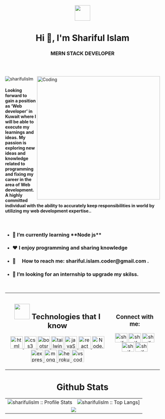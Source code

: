 
<div>
<h3 align="center"><img src = "https://media2.giphy.com/media/QssGEmpkyEOhBCb7e1/giphy.gif?cid=ecf05e47a0n3gi1bfqntqmob8g9aid1oyj2wr3ds3mg700bl&rid=giphy.gif" width='50'/> </h3>
<h1 align="center">Hi 👋, I'm Shariful Islam</h1>

<h3 align="center">MERN STACK DEVELOPER</h3>
  </br>

  </br>

<img align="right" alt="Coding" width="400" src="https://qph.cf2.quoracdn.net/main-qimg-73b9c74a99ce21c0ba7b760b8828172b"></img>

<p align="left"> <img src="https://komarev.com/ghpvc/?username=sharifulislm&label=Profile%20views&color=0e75b6&style=flat" alt="sharifulislm" /> </p>
<h4>Looking forward to gain a position as ‘Web developer’ in Kuwait where I will be able to execute my learnings and ideas. My passion is exploring new ideas and knowledge related to programming and fixing my career in the area of Web development. A highly committed individual with the ability to accurately keep responsibilities in world by utilizing my web development expertise.. </h4>


</br>

- <h3>🌱 I’m currently learning **Node js**</h3>
- <h3>♥️ I enjoy programming and sharing knowledge </h3>
- <h3>📧  How to reach me: shariful.islam.coder@gmail.com .</h3>
- <h3>👀 I’m looking for an internship to upgrade my skilss.</h3>

</br>

<table align="center" >
  <tr align="center">
    <td colspan="2" align="center">
     <h2><img src = "https://media2.giphy.com/media/QssGEmpkyEOhBCb7e1/giphy.gif?cid=ecf05e47a0n3gi1bfqntqmob8g9aid1oyj2wr3ds3mg700bl&rid=giphy.gif" width='50'/>&nbsp;Technologies that I know</h2>
      <p> <a href="https://getbootstrap.com" target="_blank" rel="noreferrer"> <img src="https://github.com/mir-hussain/mir-hussain/raw/main/images/icons/HTML.png" alt="html" width="40" height="40"/> </a> <a href="https://www.w3schools.com/css/" target="_blank" rel="noreferrer"> <img src="https://github.com/mir-hussain/mir-hussain/raw/main/images/icons/css.png" alt="css3" width="40" height="40"/> </a> <a href="https://expressjs.com" target="_blank" rel="noreferrer"> <img src="https://github.com/mir-hussain/mir-hussain/raw/main/images/icons/Bootsrap.png" alt="bootsrap" width="40" height="40"/> </a> <a href="https://firebase.google.com/" target="_blank" rel="noreferrer"> <img src="https://github.com/mir-hussain/mir-hussain/raw/main/images/icons/tailwind.png" alt="tailwind" width="40" height="40"/> </a> <a href="https://git-scm.com/" target="_blank" rel="noreferrer"> <img src="https://github.com/mir-hussain/mir-hussain/raw/main/images/icons/JavaScript.png" alt="javaScript" width="40" height="40"/> </a> <a href="https://heroku.com" target="_blank" rel="noreferrer"> <img src="https://github.com/mir-hussain/mir-hussain/raw/main/images/icons/react.png" alt="react" width="40" height="40"/> </a> <a href="https://www.w3.org/html/" target="_blank" rel="noreferrer"> <img src="https://github.com/mir-hussain/mir-hussain/raw/main/images/icons/node.png" alt="Node.js" width="40" height="40"/> </a> <a href="https://developer.mozilla.org/en-US/docs/Web/JavaScript" target="_blank" rel="noreferrer"> <img src="https://github.com/mir-hussain/mir-hussain/raw/main/images/icons/express.png" alt="express" width="40" height="40"/> </a> <a href="https://www.mongodb.com/" target="_blank" rel="noreferrer"> <img src="https://encrypted-tbn0.gstatic.com/images?q=tbn:ANd9GcRiBF3Y9fCMAXThIDtSvY1BBw42OUAe5JMwww&usqp=CAU" alt="mongodb" width="40" height="40"/> </a> <a href="https://nodejs.org" target="_blank" rel="noreferrer"> <img src="https://encrypted-tbn0.gstatic.com/images?q=tbn:ANd9GcTVsox8vuB1NsYm9iEOE_-wdssOKmVeMvQg8w&usqp=CAU" alt="heroku" width="40" height="40"/> </a> <a href="https://reactjs.org/" target="_blank" rel="noreferrer"> <img src="https://code.visualstudio.com/opengraphimg/opengraph-blog.png" alt="vs code" width="40" height="40"/>  </p>
    </td>
    <td>
      <h3 align="center">Connect with me:</h3>
      <p>

<a href="https://twitter.com/sharifulislm" target="blank"><img align="center" src="https://raw.githubusercontent.com/rahuldkjain/github-profile-readme-generator/master/src/images/icons/Social/twitter.svg" alt="sharifulislm" height="30" width="40" /></a>
<a href="https://linkedin.com/in/sharifulislm" target="blank"><img align="center" src="https://raw.githubusercontent.com/rahuldkjain/github-profile-readme-generator/master/src/images/icons/Social/linked-in-alt.svg" alt="sharifulislm" height="30" width="40" /></a>
<a href="https://fb.com/shariful.islam.fb" target="blank"><img align="center" src="https://raw.githubusercontent.com/rahuldkjain/github-profile-readme-generator/master/src/images/icons/Social/facebook.svg" alt="shariful.islam.fb" height="30" width="40" /></a>
<a href="https://instagram.com/sharifulism" target="blank"><img align="center" src="https://raw.githubusercontent.com/rahuldkjain/github-profile-readme-generator/master/src/images/icons/Social/instagram.svg" alt="sharifulism" height="30" width="40" /></a>
<a href="/sharifulislm.netlify.app" target="blank"><img align="center" src="https://raw.githubusercontent.com/rahuldkjain/github-profile-readme-generator/master/src/images/icons/Social/rss.svg" alt="sharifulislm.netlify.app" height="30" width="40" /></a>
</p>
      </td>
    </tr>
  </table>


<p align="center">
   <table>
   <h1 align="center">Github Stats</h1>
       <tr>
       <td><img alt="sharifulislm :: Profile Stats" src="https://github-readme-stats.vercel.app/api?username=sharifulislm&theme=blue-green&amp;show_icons=true&amp;count_private=true&amp;hide_border=true" /></td>
       <td><img alt="sharifulislm :: Top Langs]" src="https://github-readme-stats.vercel.app/api/top-langs/?username=sharifulislm&langs_count=14&theme=blue-green&layout=compact&hide=html"> </td>
     </tr>
     <tr>
        <td colspan="2" align="center"><img  align="center" src="https://github-readme-streak-stats.herokuapp.com?user=sharifulislm&theme=blue-green&hide_border=true"></td>
     </tr>
   </table>
</p>


</div>


